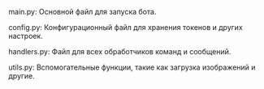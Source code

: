 main.py: Основной файл для запуска бота.

config.py: Конфигурационный файл для хранения токенов и других настроек.

handlers.py: Файл для всех обработчиков команд и сообщений.

utils.py: Вспомогательные функции, такие как загрузка изображений и другие.
